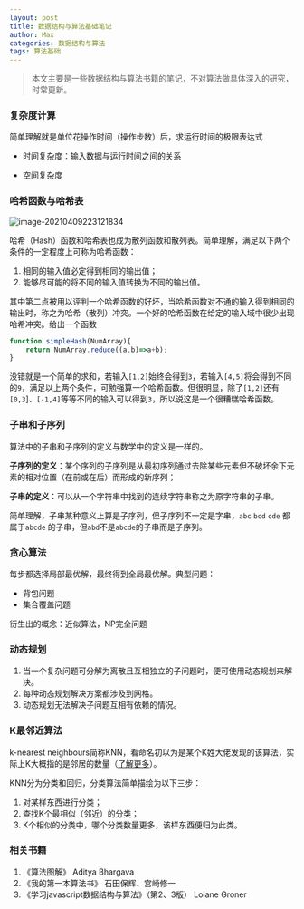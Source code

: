 ```yaml
---
layout: post
title: 数据结构与算法基础笔记
author: Max
categories: 数据结构与算法
tags: 算法基础
---
```




> 本文主要是一些数据结构与算法书籍的笔记，不对算法做具体深入的研究，时常更新。



### 复杂度计算

简单理解就是单位花操作时间（操作步数）后，求运行时间的极限表达式

- 时间复杂度：输入数据与运行时间之间的关系

- 空间复杂度



### 哈希函数与哈希表

![image-20210409223121834](https://media-bed.streakingman.com/image-20210409223121834.png)

哈希（Hash）函数和哈希表也成为散列函数和散列表。简单理解，满足以下两个条件的一定程度上可称为哈希函数：

1. 相同的输入值必定得到相同的输出值；
2. 能够尽可能的将不同的输入值转换为不同的输出值。

其中第二点被用以评判一个哈希函数的好坏，当哈希函数对不通的输入得到相同的输出时，称之为哈希（散列）冲突。一个好的哈希函数在给定的输入域中很少出现哈希冲突。给出一个函数

```javascript
function simpleHash(NumArray){
    return NumArray.reduce((a,b)=>a+b);
}
```

没错就是一个简单的求和，若输入`[1,2]`始终会得到`3`，若输入`[4,5]`将会得到不同的`9`，满足以上两个条件，可勉强算一个哈希函数。但很明显，除了`[1,2]`还有`[0,3`]、`[-1,4]`等等不同的输入可以得到`3`，所以说这是一个很糟糕哈希函数。



### 子串和子序列

算法中的子串和子序列的定义与数学中的定义是一样的。

**子序列的定义**：某个序列的子序列是从最初序列通过去除某些元素但不破坏余下元素的相对位置（在前或在后）而形成的新序列；

**子串的定义**：可以从一个字符串中找到的连续字符串称之为原字符串的子串。

简单理解，子串某种意义上算是子序列，但子序列不一定是字串，`abc`  `bcd`  `cde` 都属于`abcde` 的子串，但`abd`不是`abcde`的子串而是子序列。



### 贪心算法

每步都选择局部最优解，最终得到全局最优解。典型问题：

- 背包问题
- 集合覆盖问题

衍生出的概念：近似算法，NP完全问题



### 动态规划

1. 当一个复杂问题可分解为离散且互相独立的子问题时，便可使用动态规划来解决。
2. 每种动态规划解决方案都涉及到网格。
3. 动态规划无法解决子问题互相有依赖的情况。



### K最邻近算法

k-nearest neighbours简称KNN，看命名初以为是某个K姓大佬发现的该算法，实际上K大概指的是邻居的数量（[了解更多](https://zh.wikipedia.org/wiki/K-%E8%BF%91%E9%82%BB%E7%AE%97%E6%B3%95)）。

KNN分为分类和回归，分类算法简单描绘为以下三步：

1. 对某样东西进行分类；
2. 查找K个最相似（邻近）的分类；
3. K个相似的分类中，哪个分类数量更多，该样东西便归为此类。



### 

### 相关书籍

1. 《算法图解》 Aditya Bhargava
2. 《我的第一本算法书》 石田保辉、宫崎修一
3. 《学习javascript数据结构与算法》（第2、3版） Loiane Groner



<script>
	console.log('test')
</script>


